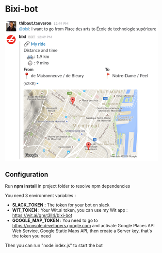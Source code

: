# Bixi-bot

![Screenshot](https://raw.githubusercontent.com/gnut3ll4/bixi-bot/master/img/screenshot_01.png)

## Configuration

Run __npm install__ in project folder to resolve npm dependencies

You need 3 environment variables : 
- __SLACK_TOKEN__ : The token for your bot on slack
- __WIT_TOKEN__ : Your Wit.ai token, you can use my Wit app : https://wit.ai/gnut3ll4/bixi-bot
- __GOOGLE_MAP_TOKEN__ : You need to go to https://console.developers.google.com and activate Google Places API Web Service, Google Static Maps API, then create a Server key, that's the token you need

Then you can run "node index.js" to start the bot
